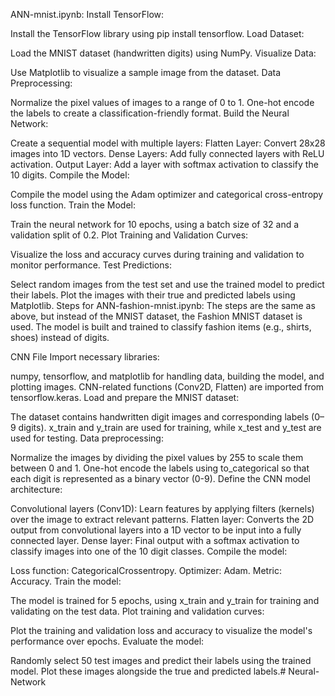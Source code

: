 ANN-mnist.ipynb:
Install TensorFlow:

Install the TensorFlow library using pip install tensorflow.
Load Dataset:

Load the MNIST dataset (handwritten digits) using NumPy.
Visualize Data:

Use Matplotlib to visualize a sample image from the dataset.
Data Preprocessing:

Normalize the pixel values of images to a range of 0 to 1.
One-hot encode the labels to create a classification-friendly format.
Build the Neural Network:

Create a sequential model with multiple layers:
Flatten Layer: Convert 28x28 images into 1D vectors.
Dense Layers: Add fully connected layers with ReLU activation.
Output Layer: Add a layer with softmax activation to classify the 10 digits.
Compile the Model:

Compile the model using the Adam optimizer and categorical cross-entropy loss function.
Train the Model:

Train the neural network for 10 epochs, using a batch size of 32 and a validation split of 0.2.
Plot Training and Validation Curves:

Visualize the loss and accuracy curves during training and validation to monitor performance.
Test Predictions:

Select random images from the test set and use the trained model to predict their labels.
Plot the images with their true and predicted labels using Matplotlib.
Steps for ANN-fashion-mnist.ipynb:
The steps are the same as above, but instead of the MNIST dataset, the Fashion MNIST dataset is used. The model is built and trained to classify fashion items (e.g., shirts, shoes) instead of digits.

CNN File
Import necessary libraries:

numpy, tensorflow, and matplotlib for handling data, building the model, and plotting images.
CNN-related functions (Conv2D, Flatten) are imported from tensorflow.keras.
Load and prepare the MNIST dataset:

The dataset contains handwritten digit images and corresponding labels (0–9 digits).
x_train and y_train are used for training, while x_test and y_test are used for testing.
Data preprocessing:

Normalize the images by dividing the pixel values by 255 to scale them between 0 and 1.
One-hot encode the labels using to_categorical so that each digit is represented as a binary vector (0-9).
Define the CNN model architecture:

Convolutional layers (Conv1D): Learn features by applying filters (kernels) over the image to extract relevant patterns.
Flatten layer: Converts the 2D output from convolutional layers into a 1D vector to be input into a fully connected layer.
Dense layer: Final output with a softmax activation to classify images into one of the 10 digit classes.
Compile the model:

Loss function: CategoricalCrossentropy.
Optimizer: Adam.
Metric: Accuracy.
Train the model:

The model is trained for 5 epochs, using x_train and y_train for training and validating on the test data.
Plot training and validation curves:

Plot the training and validation loss and accuracy to visualize the model's performance over epochs.
Evaluate the model:

Randomly select 50 test images and predict their labels using the trained model.
Plot these images alongside the true and predicted labels.# Neural-Network
